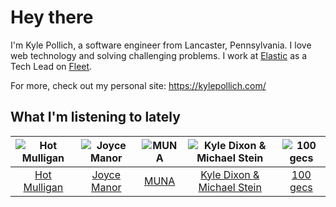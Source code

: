 # Hey there


I'm Kyle Pollich, a software engineer from Lancaster, Pennsylvania. I love web technology and solving challenging problems.
I work at [Elastic](https://www.elastic.co/) as a Tech Lead on [Fleet](https://www.elastic.co/guide/en/fleet/current/fleet-overview.html).

For more, check out my personal site: https://kylepollich.com/

## What I'm listening to lately

<!-- begin artists -->
  |![Hot Mulligan](https://i.scdn.co/image/ab6761610000f178ba1ce18b6a63e392b4d66e9e)|![Joyce Manor](https://i.scdn.co/image/ab6761610000f178b3f2a370b7c0ab22e199217c)|![MUNA](https://i.scdn.co/image/ab6761610000f178eff80f0e9a1932555d15cd74)|![Kyle Dixon & Michael Stein](https://i.scdn.co/image/ab6761610000f17888f71e301f3b88aa37dc4c07)|![100 gecs](https://i.scdn.co/image/ab6761610000f178d77a9c855001f3a9b5815bc0)|
  |:---:|:---:|:---:|:---:|:---:|
  |[Hot Mulligan](https://open.spotify.com/artist/1lKZzN2d4IqiEYxyECIEHI)|[Joyce Manor](https://open.spotify.com/artist/7qbvNcfTfckhCNM8NiR8nN)|[MUNA](https://open.spotify.com/artist/6xdRb2GypJ7DqnWAI2mHGn)|[Kyle Dixon & Michael Stein](https://open.spotify.com/artist/00oL7zWxmWveTsKF7DnIRd)|[100 gecs](https://open.spotify.com/artist/6PfSUFtkMVoDkx4MQkzOi3)|
<!-- end artists -->
